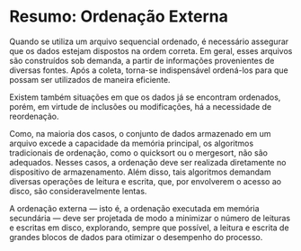 # Resumo: Ordenação Externa

Quando se utiliza um arquivo sequencial ordenado, é necessário assegurar que os dados estejam dispostos na ordem correta. Em geral, esses arquivos são construídos sob demanda, a partir de informações provenientes de diversas fontes. Após a coleta, torna-se indispensável ordená-los para que possam ser utilizados de maneira eficiente.

Existem também situações em que os dados já se encontram ordenados, porém, em virtude de inclusões ou modificações, há a necessidade de reordenação.

Como, na maioria dos casos, o conjunto de dados armazenado em um arquivo excede a capacidade da memória principal, os algoritmos tradicionais de ordenação, como o quicksort ou o mergesort, não são adequados. Nesses casos, a ordenação deve ser realizada diretamente no dispositivo de armazenamento. Além disso, tais algoritmos demandam diversas operações de leitura e escrita, que, por envolverem o acesso ao disco, são consideravelmente lentas.

A ordenação externa — isto é, a ordenação executada em memória secundária — deve ser projetada de modo a minimizar o número de leituras e escritas em disco, explorando, sempre que possível, a leitura e escrita de grandes blocos de dados para otimizar o desempenho do processo.